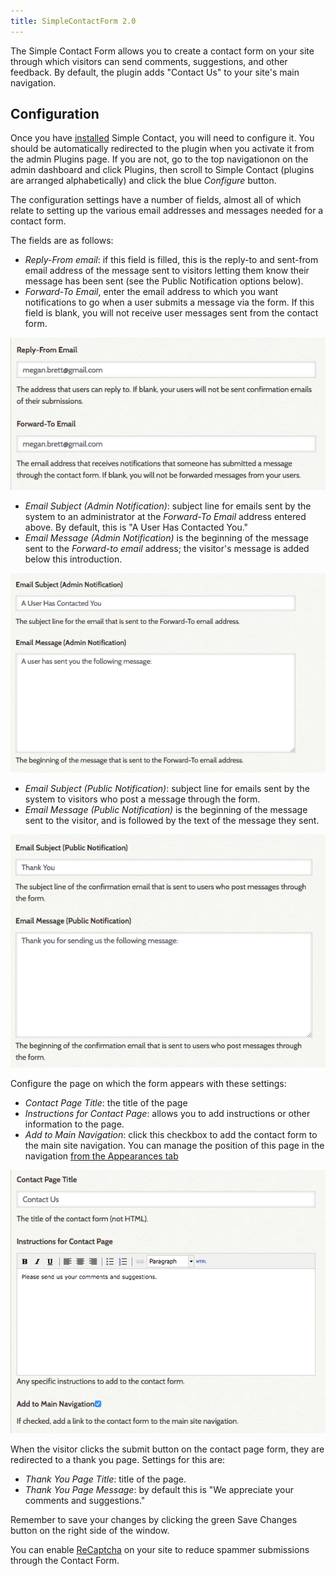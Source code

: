 ```yaml
---
title: SimpleContactForm 2.0
---
```

The Simple Contact Form allows you to create a contact form on your site through which visitors can send comments, suggestions, and other feedback. By default, the plugin adds "Contact Us" to your site's main navigation.

Configuration
---------------------------------------------------------------
Once you have [installed](../Managing_Plugins_2.md#installing-a-plugin) Simple Contact, you will need to configure it. You should be automatically redirected to the plugin when you activate it from the admin Plugins page. If you are not, go to the top navigationon on the admin dashboard and click Plugins, then scroll to Simple Contact (plugins are arranged alphabetically) and click the blue *Configure* button.

The configuration settings have a number of fields, almost all of which relate to setting up the various email addresses and messages needed for a contact form.

The fields are as follows:
- *Reply-From email*: if this field is filled, this is the reply-to and sent-from email address of the message sent to visitors letting them know their message has been sent (see the Public Notification options below).
- *Forward-To Email*, enter the email address to which you want notifications to go when a user submits a message via the form.  If this field is blank, you will not receive user messages sent from the contact form.

![reply-from and forward-to fields](../doc_files/plugin_images/simplecontact1.png)

- *Email Subject (Admin Notification)*: subject line for emails sent by the system to an administrator at the *Forward-To Email* address entered above. By default, this is "A User Has Contacted  You."
- *Email Message (Admin Notification)* is the beginning of the message sent to the *Forward-to email* address; the visitor's message is added below this introduction. 

![admin notification email settings](../doc_files/plugin_images/simplecontact2.png)

- *Email Subject (Public Notification)*: subject line for emails sent by the system to visitors who post a message through the form. 
- *Email Message (Public Notification)* is the beginning of the message sent to the visitor, and is followed by the text of the message they sent.

![public notification email settings](../doc_files/plugin_images/simplecontact3.png)

Configure the page on which the form appears with these settings: 
- *Contact Page Title*: the title of the page 
- *Instructions for Contact Page*: allows you to add instructions or other information to the page.
- *Add to Main Navigation*: click this checkbox to add the contact form to the main site navigation. You can manage the position of this page in the navigation [from the Appearances tab](../Managing_Navigation_2.md)

![contact page settings](../doc_files/plugin_images/simplecontact4.png)

When the visitor clicks the submit button on the contact page form, they are redirected to a thank you page. Settings for this are:
- *Thank You Page Title*:  title of the page.
- *Thank You Page Message*: by default this is "We appreciate your comments and suggestions."

Remember to save your changes by clicking the green Save Changes button on the right side of the window. 

You can enable [ReCaptcha](../ReCaptca.md) on your site to reduce spammer submissions through the Contact Form.